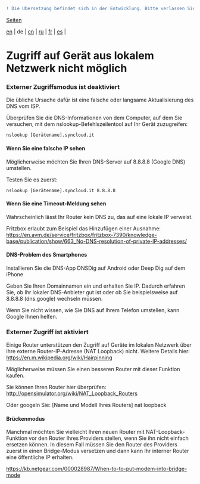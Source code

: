 ```diff
! Die Übersetzung befindet sich in der Entwicklung. Bitte verlassen Sie sich auf die englische Originalversion.
```

[Seiten](https://github.com/syncloud/docs/blob/master/de/index.md#seiten)

[en](https://github.com/syncloud/platform/wiki/Unable-to-access-device-from-local-network) | 
de | 
[cn](https://github.com/syncloud/docs/blob/master/cn/content/Unable-to-access-device-from-local-network.md) | 
[ru](https://github.com/syncloud/docs/blob/master/ru/content/Unable-to-access-device-from-local-network.md) | 
[fr](https://github.com/syncloud/docs/blob/master/fr/content/Unable-to-access-device-from-local-network.md) | 
[es](https://github.com/syncloud/docs/blob/master/es/content/Unable-to-access-device-from-local-network.md) | 

# Zugriff auf Gerät aus lokalem Netzwerk nicht möglich

### Externer Zugriffsmodus ist deaktiviert

Die übliche Ursache dafür ist eine falsche oder langsame Aktualisierung des DNS vom ISP.

Überprüfen Sie die DNS-Informationen von dem Computer, auf dem Sie versuchen, mit dem nslookup-Befehlszeilentool auf Ihr Gerät zuzugreifen:

```
nslookup [Gerätename].syncloud.it
```

#### Wenn Sie eine falsche IP sehen

Möglicherweise möchten Sie Ihren DNS-Server auf 8.8.8.8 (Google DNS) umstellen.

Testen Sie es zuerst:

```
nslookup [Gerätename].syncloud.it 8.8.8.8
```

#### Wenn Sie eine Timeout-Meldung sehen

Wahrscheinlich lässt Ihr Router kein DNS zu, das auf eine lokale IP verweist.

Fritzbox erlaubt zum Beispiel das Hinzufügen einer Ausnahme: https://en.avm.de/service/fritzbox/fritzbox-7390/knowledge-base/publication/show/663_No-DNS-resolution-of-private-IP-addresses/

#### DNS-Problem des Smartphones

Installieren Sie die DNS-App DNSDig auf Android oder Deep Dig auf dem iPhone

Geben Sie Ihren Domainnamen ein und erhalten Sie IP. Dadurch erfahren Sie, ob Ihr lokaler DNS-Anbieter gut ist oder ob Sie beispielsweise auf 8.8.8.8 (dns.google) wechseln müssen.

Wenn Sie nicht wissen, wie Sie DNS auf Ihrem Telefon umstellen, kann Google Ihnen helfen.

### Externer Zugriff ist aktiviert

Einige Router unterstützen den Zugriff auf Geräte im lokalen Netzwerk über ihre externe Router-IP-Adresse (NAT Loopback) nicht. Weitere Details hier: https://en.m.wikipedia.org/wiki/Hairpinning

Möglicherweise müssen Sie einen besseren Router mit dieser Funktion kaufen.

Sie können Ihren Router hier überprüfen: http://opensimulator.org/wiki/NAT_Loopback_Routers

Oder googeln Sie: [Name und Modell Ihres Routers] nat loopback

#### Brückenmodus

Manchmal möchten Sie vielleicht Ihren neuen Router mit NAT-Loopback-Funktion vor den Router Ihres Providers stellen, wenn Sie ihn nicht einfach ersetzen können. In diesem Fall müssen Sie den Router des Providers zuerst in einen Bridge-Modus versetzen und dann kann Ihr interner Router eine öffentliche IP erhalten.

https://kb.netgear.com/000028987/When-to-to-put-modem-into-bridge-mode
